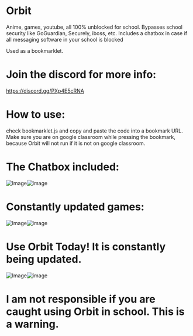 # Orbit
Anime, games, youtube, all 100% unblocked for school. Bypasses school security like GoGuardian, Securely, iboss, etc. Includes a chatbox in case if all messaging software in your school is blocked

Used as a bookmarklet. 


# Join the discord for more info:
https://discord.gg/PXp4E5cRNA

# How to use:

check bookmarklet.js and copy and paste the code into a bookmark URL. Make sure you are on google classroom while pressing the bookmark, because Orbit will not run if it is not on google classroom. 



# The Chatbox included:
<img src="https://media.discordapp.net/attachments/893259584502898808/893284770920955954/unknown.png?width=896&amp;height=432" alt="Image"/>![image](https://user-images.githubusercontent.com/86420004/138536554-0c8a3600-e437-43f9-9f0e-0c6777310196.png)


# Constantly updated games:
<img src="https://media.discordapp.net/attachments/893259584502898808/897996928724402286/unknown.png?width=1025&amp;height=298" alt="Image"/>![image](https://user-images.githubusercontent.com/86420004/138536564-f496ae5b-c48c-4005-bd33-da20ca03d31a.png)



# Use Orbit Today! It is constantly being updated.
<img src="https://media.discordapp.net/attachments/893257793321201704/893260653043781693/unknown.png?width=432&amp;height=432" alt="Image"/>![image](https://user-images.githubusercontent.com/86420004/138536567-aa62bb04-f82f-4170-8145-03cf44a35e2b.png)



# I am not responsible if you are caught using Orbit in school. This is a warning.
